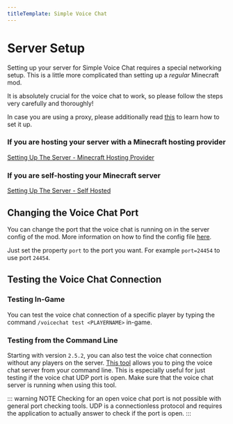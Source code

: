```yaml
---
titleTemplate: Simple Voice Chat
---
```


# Server Setup

Setting up your server for Simple Voice Chat requires a special networking setup.
This is a little more complicated than setting up a *regular* Minecraft mod.

It is absolutely crucial for the voice chat to work, so please follow the steps very carefully and thoroughly!

In case you are using a proxy, please additionally read [this](proxy_setup) to learn how to set it up.

### If you are hosting your server with a Minecraft hosting provider

[Setting Up The Server - Minecraft Hosting Provider](server_setup_mc_hosting)

### If you are self-hosting your Minecraft server

[Setting Up The Server - Self Hosted](server_setup_self_hosted)

## Changing the Voice Chat Port

You can change the port that the voice chat is running on in the server config of the mod.
More information on how to find the config file [here](server_config).

Just set the property `port` to the port you want.
For example `port=24454` to use port `24454`.

## Testing the Voice Chat Connection

### Testing In-Game

You can test the voice chat connection of a specific player by typing the command `/voicechat test <PLAYERNAME>` in-game.

### Testing from the Command Line

Starting with version `2.5.2`, you can also test the voice chat connection without any players on the server.
[This tool](https://github.com/henkelmax/svc-cli-utils) allows you to ping the voice chat server from your command line.
This is especially useful for just testing if the voice chat UDP port is open.
Make sure that the voice chat server is running when using this tool.

::: warning NOTE
Checking for an open voice chat port is not possible with general port checking tools.
UDP is a connectionless protocol and requires the application to actually answer to check if the port is open.
:::

<ClientOnly>
    <WikiTracker name="setup"/>
</ClientOnly>
